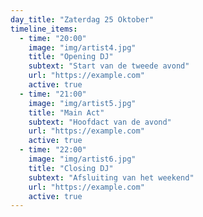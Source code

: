 ```yaml
---
day_title: "Zaterdag 25 Oktober"
timeline_items:
  - time: "20:00"
    image: "img/artist4.jpg"
    title: "Opening DJ"
    subtext: "Start van de tweede avond"
    url: "https://example.com"
    active: true
  - time: "21:00"
    image: "img/artist5.jpg"
    title: "Main Act"
    subtext: "Hoofdact van de avond"
    url: "https://example.com"
    active: true
  - time: "22:00"
    image: "img/artist6.jpg"
    title: "Closing DJ"
    subtext: "Afsluiting van het weekend"
    url: "https://example.com"
    active: true
---
```


